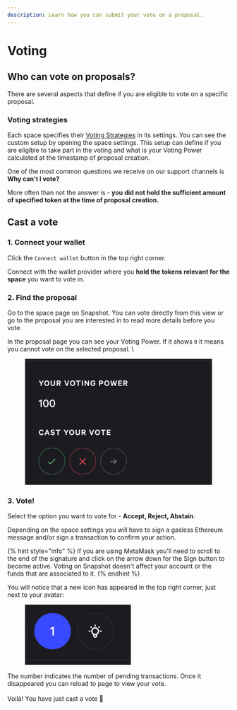 ```yaml
---
description: Learn how you can submit your vote on a proposal.
---
```


# Voting

## Who can vote on proposals? <a href="#who-can-vote-on-proposals" id="who-can-vote-on-proposals"></a>

There are several aspects that define if you are eligible to vote on a specific proposal.

### Voting strategies <a href="#voting-strategies" id="voting-strategies"></a>

Each space specifies their [Voting Strategies](../protocol-sx-evm/voting-strategies.md) in its settings. You can see the custom setup by opening the space settings. This setup can define if you are eligible to take part in the voting and what is your Voting Power calculated at the timestamp of proposal creation.

One of the most common questions we receive on our support channels is **Why can't I vote?**

More often than not the answer is - **you did not hold the sufficient amount of specified token at the time of proposal creation.**



## Cast a vote <a href="#cast-a-vote" id="cast-a-vote"></a>

### 1. Connect your wallet

Click the `Connect wallet` button in the top right corner.

Connect with the wallet provider where you **hold the tokens relevant for the space** you want to vote in.

### 2. Find the proposal

Go to the space page on Snapshot. You can vote directly from this view or go to the proposal you are interested in to read more details before you vote.

In the proposal page you can see your Voting Power. If it shows `0` it means you cannot vote on the selected proposal. \


<figure><img src="../.gitbook/assets/image (1).png" alt=""><figcaption></figcaption></figure>



### 3. Vote!

Select the option you want to vote for - **Accept, Reject, Abstain**.

Depending on the space settings you will have to sign a gasless Ethereum message and/or sign a transaction to confirm your action.

{% hint style="info" %}
If you are using MetaMask you'll need to scroll to the end of the signature and click on the arrow down for the Sign button to become active. Voting on Snapshot doesn't affect your account or the funds that are associated to it.
{% endhint %}

You will notice that a new icon has appeared in the top right corner, just next to your avatar:

<figure><img src="../.gitbook/assets/image (11).png" alt=""><figcaption></figcaption></figure>

The number indicates the number of pending transactions. Once it disappeared you can reload to page to view your vote.\
\
Voilà! You have just cast a vote 🎉​
